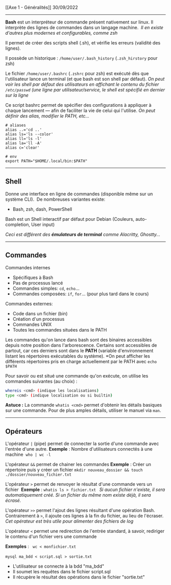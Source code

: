 [[Axe 1 - Généralités]]
30/09/2022
****

**Bash** est un interpréteur de commande présent nativement sur linux. Il interprète des lignes de commandes dans un langage machine. 
	*Il en existe d'autres plus modernes et configurables, comme zsh*

Il permet de créer des scripts shell (.sh), et vérifie les erreurs (validité des lignes).


Il possède un historique :
`/home/user/.bash_history` (`.zsh_hirstory` pour zsh)

Le fichier `/home/user/.bashrc` (`.zshrc` pour zsh) est exécuté dès que l'utilisateur lance un terminal (et que bash est son shell par défaut).
	*On peut voir les shell par défaut des utilisateurs en affichant le contenu du fichier `/etc/passwd` (une ligne par utilisateur/service, le shell est spécifié en dernier sur la ligne*

Ce script bashrc permet de spécifier des configurations à appliquer à chaque lancement — afin de faciliter la vie de celui qui l'utilise.
	*On peut définir des alias, modifier le PATH, etc...*
```
# aliases
alias ..='cd ..'
alias ls='ls --color'
alias ll='ls -l'
alias la='ll -A'
alias c='clear'

# env
export PATH="$HOME/.local/bin:$PATH"
```


****
## Shell

Donne une interface en ligne de commandes (disponible même sur un système CLI). 
De nombreuses variantes existe: 
- Bash, zsh, dash, PowerShell 

Bash est un Shell interactif par défaut pour Debian (Couleurs, auto-completion, User input)


*Ceci est différent des **émulateurs de terminal** comme Alacritty, Ghostty...*


****
## Commandes

Commandes internes
- Spécifiques à Bash 
- Pas de processus lancé 
- Commandes simples: `cd`, `echo`… 
- Commandes composées: `if`, `for`… (pour plus tard dans le cours)

Commandes externes: 
- Code dans un fichier (bin) 
- Création d'un processus 
- Commandes UNIX 
- Toutes les commandes situées dans le PATH 


Les commandes qu'on lance dans bash sont des binaires accessibles depuis notre position dans l'arborescence. Certains sont accessibles de partout, car ces derniers sont dans le **PATH** (variable d'environnement listant les répertoires exécutables du système).
	*On peut afficher les différents répertoires pris en charge actuellement par le PATH avec `echo $PATH`

Pour savoir ou est situé une commande qu'on exécute, on utilise les commandes suivantes (au choix) :
```bash
whereis <cmd> (indique les localisations)
type <cmd> (indique localisation ou si builtin)
```


**Astuce :** La commande `whatis <cmd>` permet d'obtenir les détails basiques sur une commande. Pour de plus amples détails, utiliser le manuel via `man`.


****
## Opérateurs

L'opérateur `|` (pipe) permet de connecter la sortie d'une commande avec l'entrée d'une autre.
**Exemple** : Nombre d'utilisateurs connectés à une machine 
`who | wc -l`


L'opérateur `&&` permet de chainer les commandes
**Exemple** : Créer un répertoire puis y créer un fichier
`mkdir nouveau_dossier && touch ./dossier/nouveau_fichier.txt`


L'opérateur `>` permet de renvoyer le résultat d'une commande vers un fichier 
**Exemple** : `whatis ls > fichier.txt `
	*Si aucun fichier n'existe, il sera automatiquement créé.
	Si un fichier du même nom existe déjà, il sera écrasé.*


L'opérateur `>>` permet l'ajout des lignes résultant d'une opération Bash. Contrairement à `>`, il ajoute ces lignes à la fin du fichier, au lieu de l'écraser. 
	*Cet opérateur est très utile pour alimenter des fichiers de log*


L'opérateur `<` permet une redirection de l'entrée standard, à savoir, rediriger le contenu d'un fichier vers une commande 

**Exemples** :  
`wc < monfichier.txt` 

`mysql ma_bdd < script.sql > sortie.txt` 
- L'utilisateur se connecte à la bdd "ma_bdd" 
- Il soumet les requêtes dans le fichier script.sql 
- Il récupère le résultat des opérations dans le fichier "sortie.txt"

